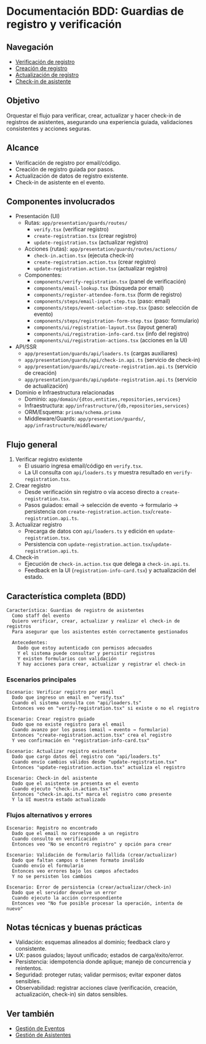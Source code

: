 # Documentación BDD: Guardias de registro y verificación

## Navegación
- [Verificación de registro](./verify-registration.md)
- [Creación de registro](./create-registration.md)
- [Actualización de registro](./update-registration.md)
- [Check-in de asistente](./check-in.md)

## Objetivo
Orquestar el flujo para verificar, crear, actualizar y hacer check-in de registros de asistentes, asegurando una experiencia guiada, validaciones consistentes y acciones seguras.

## Alcance
- Verificación de registro por email/código.
- Creación de registro guiada por pasos.
- Actualización de datos de registro existente.
- Check-in de asistente en el evento.

## Componentes involucrados

- Presentación (UI)
  - Rutas: `app/presentation/guards/routes/`
    - `verify.tsx` (verificar registro)
    - `create-registration.tsx` (crear registro)
    - `update-registration.tsx` (actualizar registro)
  - Acciones (rutas): `app/presentation/guards/routes/actions/`
    - `check-in.action.tsx` (ejecuta check-in)
    - `create-registration.action.tsx` (crear registro)
    - `update-registration.action.tsx` (actualizar registro)
  - Componentes:
    - `components/verify-registration.tsx` (panel de verificación)
    - `components/email-lookup.tsx` (búsqueda por email)
    - `components/register-attendee-form.tsx` (form de registro)
    - `components/steps/email-input-step.tsx` (paso: email)
    - `components/steps/event-selection-step.tsx` (paso: selección de evento)
    - `components/steps/registration-form-step.tsx` (paso: formulario)
    - `components/ui/registration-layout.tsx` (layout general)
    - `components/ui/registration-info-card.tsx` (info del registro)
    - `components/ui/registration-actions.tsx` (acciones en la UI)
- API/SSR
  - `app/presentation/guards/api/loaders.ts` (cargas auxiliares)
  - `app/presentation/guards/api/check-in.api.ts` (servicio de check-in)
  - `app/presentation/guards/api/create-registration.api.ts` (servicio de creación)
  - `app/presentation/guards/api/update-registration.api.ts` (servicio de actualización)
- Dominio e Infraestructura relacionadas
  - Dominio: `app/domain/{dtos,entities,repositories,services}`
  - Infraestructura: `app/infrastructure/{db,repositories,services}`
  - ORM/Esquema: `prisma/schema.prisma`
  - Middleware/Guards: `app/presentation/guards/`, `app/infrastructure/middleware/`

## Flujo general

1. Verificar registro existente
   - El usuario ingresa email/código en `verify.tsx`.
   - La UI consulta con `api/loaders.ts` y muestra resultado en `verify-registration.tsx`.
2. Crear registro
   - Desde verificación sin registro o vía acceso directo a `create-registration.tsx`.
   - Pasos guiados: email → selección de evento → formulario → persistencia con `create-registration.action.tsx`/`create-registration.api.ts`.
3. Actualizar registro
   - Precarga de datos con `api/loaders.ts` y edición en `update-registration.tsx`.
   - Persistencia con `update-registration.action.tsx`/`update-registration.api.ts`.
4. Check-in
   - Ejecución de `check-in.action.tsx` que delega a `check-in.api.ts`.
   - Feedback en la UI (`registration-info-card.tsx`) y actualización del estado.

## Característica completa (BDD)

```gherkin
Característica: Guardias de registro de asistentes
  Como staff del evento
  Quiero verificar, crear, actualizar y realizar el check-in de registros
  Para asegurar que los asistentes estén correctamente gestionados

  Antecedentes:
    Dado que estoy autenticado con permisos adecuados
    Y el sistema puede consultar y persistir registros
    Y existen formularios con validación
    Y hay acciones para crear, actualizar y registrar el check-in
```

### Escenarios principales

```gherkin
Escenario: Verificar registro por email
  Dado que ingreso un email en "verify.tsx"
  Cuando el sistema consulta con "api/loaders.ts"
  Entonces veo en "verify-registration.tsx" si existe o no el registro

Escenario: Crear registro guiado
  Dado que no existe registro para el email
  Cuando avanzo por los pasos (email → evento → formulario)
  Entonces "create-registration.action.tsx" crea el registro
  Y veo confirmación en "registration-info-card.tsx"

Escenario: Actualizar registro existente
  Dado que cargo datos del registro con "api/loaders.ts"
  Cuando envío cambios válidos desde "update-registration.tsx"
  Entonces "update-registration.action.tsx" actualiza el registro

Escenario: Check-in del asistente
  Dado que el asistente se presenta en el evento
  Cuando ejecuto "check-in.action.tsx"
  Entonces "check-in.api.ts" marca el registro como presente
  Y la UI muestra estado actualizado
```

### Flujos alternativos y errores

```gherkin
Escenario: Registro no encontrado
  Dado que el email no corresponde a un registro
  Cuando consulto en verificación
  Entonces veo "No se encontró registro" y opción para crear

Escenario: Validación de formulario fallida (crear/actualizar)
  Dado que faltan campos o tienen formato inválido
  Cuando envío el formulario
  Entonces veo errores bajo los campos afectados
  Y no se persisten los cambios

Escenario: Error de persistencia (crear/actualizar/check-in)
  Dado que el servidor devuelve un error
  Cuando ejecuto la acción correspondiente
  Entonces veo "No fue posible procesar la operación, intenta de nuevo"
```

## Notas técnicas y buenas prácticas
- Validación: esquemas alineados al dominio; feedback claro y consistente.
- UX: pasos guiados; layout unificado; estados de carga/éxito/error.
- Persistencia: idempotencia donde aplique; manejo de concurrencia y reintentos.
- Seguridad: proteger rutas; validar permisos; evitar exponer datos sensibles.
- Observabilidad: registrar acciones clave (verificación, creación, actualización, check-in) sin datos sensibles.

## Ver también
- [Gestión de Eventos](../events/events-flow.md)
- [Gestión de Asistentes](../attendees/attendees-flow.md)